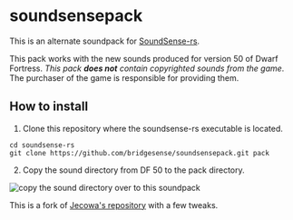 # soundsensepack
This is an alternate soundpack for [SoundSense-rs](https://github.com/prixt/soundsense-rs).

This pack works with the new sounds produced for version 50 of
Dwarf Fortress. *This pack **does not** contain copyrighted sounds 
from the game*. The purchaser of the game is responsible for providing them.

## How to install
1. Clone this repository where the soundsense-rs executable is located.

```
cd soundsense-rs
git clone https://github.com/bridgesense/soundsensepack.git pack
```

2. Copy the sound directory from DF 50 to the pack directory.

![copy the sound directory over to this soundpack](replace_sound_directory.png)

This is a fork of [Jecowa's repository](https://github.com/jecowa) with a few tweaks.
